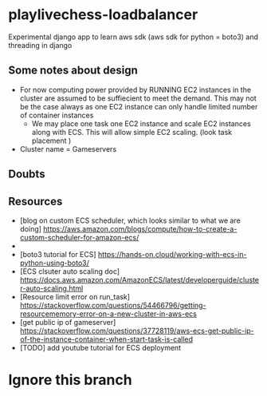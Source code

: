 # playlivechess-loadbalancer

Experimental django app to learn aws sdk (aws sdk for python = boto3) and threading in django

## Some notes about design

* For now computing power provided by RUNNING EC2 instances in the cluster are assumed to be suffiecient to meet the demand. This may not be the case always as one EC2 instance can only handle limited number of container instances
    * We may place one task one EC2 instance and scale EC2 instances along with ECS. This will allow simple EC2 scaling. (look task placement )
* Cluster name = Gameservers

## Doubts

## Resources

* [blog on custom ECS scheduler, which looks similar to what we are doing] https://aws.amazon.com/blogs/compute/how-to-create-a-custom-scheduler-for-amazon-ecs/
* [boto3 api doc]: https://boto3.amazonaws.com/v1/documentation/api/latest/reference/services/ecs.html#ECS.Client.run_task
* [boto3 tutorial for ECS] https://hands-on.cloud/working-with-ecs-in-python-using-boto3/
* [ECS clsuter auto scaling doc] https://docs.aws.amazon.com/AmazonECS/latest/developerguide/cluster-auto-scaling.html
* [Resource limit error on run_task] https://stackoverflow.com/questions/54466796/getting-resourcememory-error-on-a-new-cluster-in-aws-ecs
* [get public ip of gameserver] https://stackoverflow.com/questions/37728119/aws-ecs-get-public-ip-of-the-instance-container-when-start-task-is-called
* [TODO] add youtube tutorial for ECS deployment

# Ignore this branch